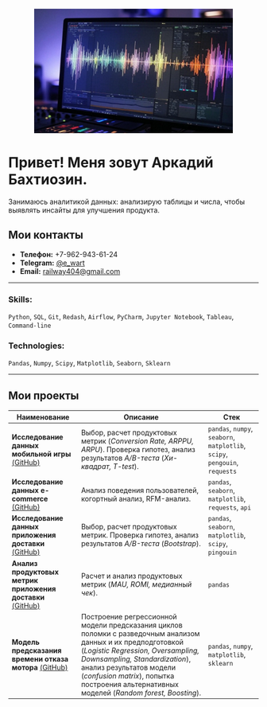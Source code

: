 <p align="center">
  <img width="400" height="250" src="https://github.com/Arkady303/arkady303/blob/main/TjrzpysCxcjfT2uZ-generated_image22222.JPG">
</p>

# Привет! Меня зовут Аркадий Бахтиозин.

Занимаюсь аналитикой данных: анализирую таблицы и числа, чтобы выявлять инсайты для улучшения продукта.

## Мои контакты

- **Телефон:** +7-962-943-61-24  
- **Telegram:** [@e_wart](https://t.me/e_wart)  
- **Email:** [railway404@gmail.com](mailto:railway404@gmail.com)

---

### Skills:
`Python`, `SQL`, `Git`, `Redash`, `Airflow`, `PyCharm`, `Jupyter Notebook`, `Tableau`, `Command-line`

### Technologies:
`Pandas`, `Numpy`, `Scipy`, `Matplotlib`, `Seaborn`, `Sklearn`

---

## Мои проекты

| Наименование | Описание | Стек |
|-------------|----------|------|
| **Исследование данных мобильной игры** [(GitHub)](https://github.com/Arkady303/mobile_game) | Выбор, расчет продуктовых метрик (*Conversion Rate, ARPPU, ARPU*). Проверка гипотез, анализ результатов *A/B-теста* (*Хи-квадрат, T-test*). | `pandas`, `numpy`, `seaborn`, `matplotlib`, `scipy`, `pengouin`, `requests` |
| **Исследование данных e-commerce** [(GitHub)](https://github.com/Arkady303/e-commerce) | Анализ поведения пользователей, когортный анализ, RFM-анализ. | `pandas`, `seaborn`, `matplotlib`, `requests`, `api` |
| **Исследование данных приложения доставки** [(GitHub)](https://github.com/Arkady303/delivery_app) | Выбор, расчет продуктовых метрик. Проверка гипотез, анализ результатов *A/B-теста* (*Bootstrap*). | `pandas`, `seaborn`, `matplotlib`, `scipy`, `pingouin` |
| **Анализ продуктовых метрик приложения доставки** [(GitHub)](https://github.com/Arkady303/product_metrics) | Расчет и анализ продуктовых метрик (*MAU, ROMI, медианный чек*). | `pandas` |
| **Модель предсказания времени отказа мотора** [(GitHub)](https://github.com/Arkady303/engines) | Построение регрессионной модели предсказания циклов поломки с разведочным анализом данных и их предподготовкой (*Logistic Regression, Oversampling, Downsampling, Standardization*), анализ результатов модели (*confusion matrix*), попытка построения альтернативных моделей (*Random forest, Boosting*). | `pandas`, `numpy`, `matplotlib`, `sklearn` |
